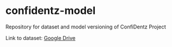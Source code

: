 # confidentz-model
Repository for dataset and model versioning of ConfiDentz Project

Link to dataset: [Google Drive](https://drive.google.com/drive/folders/1nwR-wo-_9mQtqkVJd3Grhlw6YGPX4EKP?usp=drive_link)
